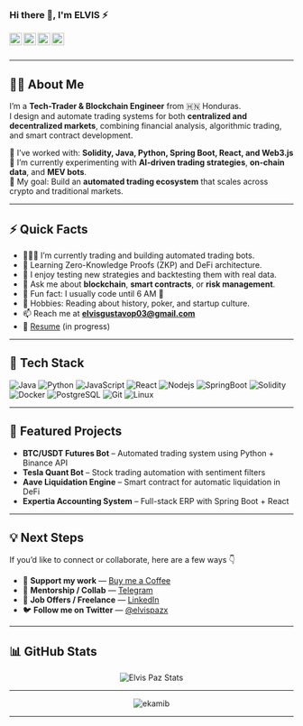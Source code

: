 ### Hi there 👋, I'm ELVIS ⚡  

<a href="https://www.linkedin.com/in/elvis-paz/">
  <img align="left" alt="Elvis LinkedIn" width="22px" src="https://cdn.jsdelivr.net/npm/simple-icons@v3/icons/linkedin.svg" />
</a>

<a href="https://t.me/elvispazx">
  <img align="left" alt="Elvis Telegram" width="22px" src="https://cdn.jsdelivr.net/npm/simple-icons@v3/icons/telegram.svg" />
</a>

<a href="https://twitter.com/elvispazx">
  <img align="left" alt="Elvis Twitter" width="22px" src="https://cdn.jsdelivr.net/npm/simple-icons@v3/icons/twitter.svg" />
</a>

<a href="mailto:elvisgustavop03@gmail.com">
  <img align="left" alt="Elvis Email" width="22px" src="https://cdn.jsdelivr.net/npm/simple-icons@v3/icons/gmail.svg" />
</a>

<br/>
<br/>

---

## 👨‍💻 About Me  
I’m a **Tech-Trader & Blockchain Engineer** from 🇭🇳 Honduras.  
I design and automate trading systems for both **centralized and decentralized markets**, combining financial analysis, algorithmic trading, and smart contract development.

💼 I’ve worked with: **Solidity, Java, Python, Spring Boot, React, and Web3.js**  
🔬 I’m currently experimenting with **AI-driven trading strategies**, **on-chain data**, and **MEV bots**.  
🚀 My goal: Build an **automated trading ecosystem** that scales across crypto and traditional markets.

---

## ⚡ Quick Facts  

- 👨🏽‍💻 I’m currently trading and building automated trading bots.  
- 🌱 Learning Zero-Knowledge Proofs (ZKP) and DeFi architecture.  
- 🧠 I enjoy testing new strategies and backtesting them with real data.  
- 💬 Ask me about **blockchain**, **smart contracts**, or **risk management**.  
- 🎯 Fun fact: I usually code until 6 AM 🧃  
- 🧩 Hobbies: Reading about history, poker, and startup culture.  
- 📫 Reach me at **elvisgustavop03@gmail.com**  
- 📝 [Resume](https://www.canva.com/design/DAD8JlnPFhw/3v-OrtVl-UETeMGVfscAgQ/view?) (in progress)

---

## 🧠 Tech Stack  

![Java](https://img.shields.io/badge/-Java-black?style=flat-square&logo=java)
![Python](https://img.shields.io/badge/-Python-black?style=flat-square&logo=python)
![JavaScript](https://img.shields.io/badge/-JavaScript-black?style=flat-square&logo=javascript)
![React](https://img.shields.io/badge/-React-black?style=flat-square&logo=react)
![Nodejs](https://img.shields.io/badge/-Nodejs-black?style=flat-square&logo=node.js)
![SpringBoot](https://img.shields.io/badge/-SpringBoot-black?style=flat-square&logo=springboot)
![Solidity](https://img.shields.io/badge/-Solidity-black?style=flat-square&logo=solidity)
![Docker](https://img.shields.io/badge/-Docker-black?style=flat-square&logo=docker)
![PostgreSQL](https://img.shields.io/badge/-PostgreSQL-black?style=flat-square&logo=postgresql)
![Git](https://img.shields.io/badge/-Git-black?style=flat-square&logo=git)
![Linux](https://img.shields.io/badge/-Linux-black?style=flat-square&logo=linux)

---

## 🚀 Featured Projects  

- **BTC/USDT Futures Bot** – Automated trading system using Python + Binance API  
- **Tesla Quant Bot** – Stock trading automation with sentiment filters  
- **Aave Liquidation Engine** – Smart contract for automatic liquidation in DeFi  
- **Expertia Accounting System** – Full-stack ERP with Spring Boot + React  

---

## 💡 Next Steps  

If you’d like to connect or collaborate, here are a few ways 👇  

- 💸 **Support my work** — [Buy me a Coffee](https://www.buymeacoffee.com/elvispazx)  
- 🤝 **Mentorship / Collab** — [Telegram](https://t.me/elvispazx)  
- 💼 **Job Offers / Freelance** — [LinkedIn](https://www.linkedin.com/in/elvis-paz/)  
- 🐦 **Follow me on Twitter** — [@elvispazx](https://twitter.com/elvispazx)  

---

## 📊 GitHub Stats  

<p align="center">
  <img src="https://github-readme-stats.vercel.app/api?username=ekamib&show_icons=true&theme=gotham" alt="Elvis Paz Stats" />
</p>

---



<p align="center"> <img src="https://github-readme-stats.vercel.app/api?username=ekamib&show_icons=true&theme=gotham" alt="ekamib" />

<hr/>


